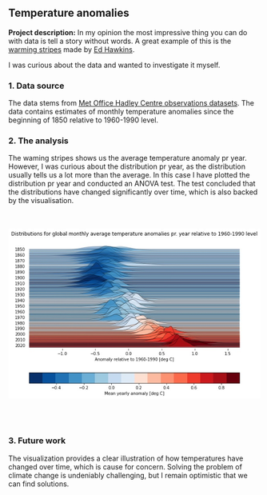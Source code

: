 ## Temperature anomalies

**Project description:** 
In my opinion the most impressive thing you can do with data is tell a story without words.
A great example of this is the [warming stripes](https://en.wikipedia.org/wiki/Warming_stripes) made by [Ed Hawkins](https://en.wikipedia.org/wiki/Ed_Hawkins_(climatologist)). 

I was curious about the data and wanted to investigate it myself.  

### 1. Data source

The data stems from [Met Office Hadley Centre observations datasets](https://www.metoffice.gov.uk/hadobs/hadcrut5/data/current/download.html). The data contains estimates of monthly temperature anomalies since the beginning of 1850 relative to 1960-1990 level. 

### 2. The analysis

The waming stripes shows us the average temperature anomaly pr year. However, I was curious about the distribution pr year, as the distribution usually tells us a lot more than the average. In this case I have plotted the distribution pr year and conducted an ANOVA test. The test concluded that the distributions have changed significantly over time, which is also backed by the visualisation.  
<br><br>

<img src="images/climate_plot.jpg?raw=true"/>

<br><br>
### 3. Future work

The visualization provides a clear illustration of how temperatures have changed over time, which is cause for concern. Solving the problem of climate change is undeniably challenging, but I remain optimistic that we can find solutions.


